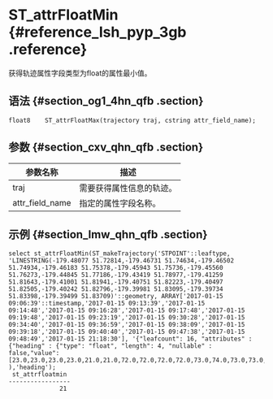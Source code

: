 # ST\_attrFloatMin {#reference_lsh_pyp_3gb .reference}

获得轨迹属性字段类型为float的属性最小值。

## 语法 {#section_og1_4hn_qfb .section}

```
float8    ST_attrFloatMax(trajectory traj, cstring attr_field_name);
```

## 参数 {#section_cxv_qhn_qfb .section}

|参数名称|描述|
|----|--|
|traj|需要获得属性信息的轨迹。|
|attr\_field\_name|指定的属性字段名称。|

## 示例 {#section_lmw_qhn_qfb .section}

```
select st_attrFloatMin(ST_makeTrajectory('STPOINT'::leaftype, 'LINESTRING(-179.48077 51.72814,-179.46731 51.74634,-179.46502 51.74934,-179.46183 51.75378,-179.45943 51.75736,-179.45560 51.76273,-179.44845 51.77186,-179.43419 51.78977,-179.41259 51.81643,-179.41001 51.81941,-179.40751 51.82223,-179.40497 51.82505,-179.40242 51.82796,-179.39981 51.83095,-179.39734 51.83398,-179.39499 51.83709)'::geometry, ARRAY['2017-01-15 09:06:39'::timestamp,'2017-01-15 09:13:39','2017-01-15 09:14:48','2017-01-15 09:16:28','2017-01-15 09:17:48','2017-01-15 09:19:48','2017-01-15 09:23:19','2017-01-15 09:30:28','2017-01-15 09:34:40','2017-01-15 09:36:59','2017-01-15 09:38:09','2017-01-15 09:39:18','2017-01-15 09:40:40','2017-01-15 09:47:38','2017-01-15 09:48:49','2017-01-15 21:18:30'], '{"leafcount": 16, "attributes" : {"heading" : {"type": "float", "length": 4, "nullable" : false,"value": [23.0,23.0,23.0,23.0,21.0,21.0,72.0,72.0,72.0,72.0,73.0,74.0,73.0,73.0,73.0,73.0]}}}' ),'heading');
 st_attrfloatmin 
-----------------
              21
```


